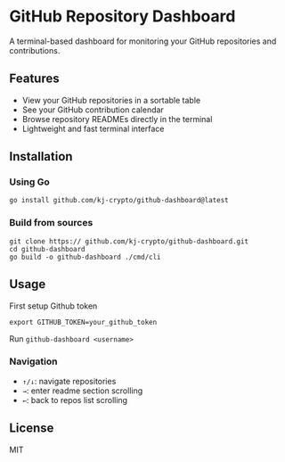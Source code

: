 # GitHub Repository Dashboard

A terminal-based dashboard for monitoring your GitHub repositories and contributions.

## Features

- View your GitHub repositories in a sortable table
- See your GitHub contribution calendar
- Browse repository READMEs directly in the terminal
- Lightweight and fast terminal interface

## Installation

### Using Go
```
go install github.com/kj-crypto/github-dashboard@latest 
```

### Build from sources
```
git clone https:// github.com/kj-crypto/github-dashboard.git 
cd github-dashboard
go build -o github-dashboard ./cmd/cli
```

## Usage
First setup Github token
```
export GITHUB_TOKEN=your_github_token
````

Run `github-dashboard <username>`

### Navigation
 - `↑/↓`: navigate repositories
 - `→`: enter readme section scrolling
 - `←`: back to repos list scrolling


## License
MIT
